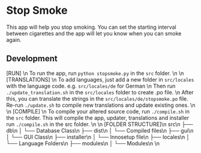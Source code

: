 # Stop Smoke

This app will help you stop smoking. You can set the starting interval between cigarettes and the app will let you know when you can smoke again.


## Development

[RUN]
\n
To run the app, run `python stopsmoke.py` in the `src` folder.
\n
\n
[TRANSLATIONS]
\n
To add languages, just add a new folder in `src/locales` with the language code.
    e.g. `src/locales/de` for German
\n
Then run `./update_translation.sh` in the `src/locales` folder to create .po file. 
\n
After this, you can translate the strings in the `src/locales/de/stopsmoke.po` file. Re-run `./update.sh` to compile new translations and update existing ones.
\n
\n
[COMPILE]
\n
To compile your altered source code, run `./compile.sh` in the `src` folder. This will compile the app, updater, translations and installer run `./compile.sh` in the src folder.
\n
\n
[FOLDER STRUCTURE]\n
    src\n
    ├── db\n
    │   └── Database Class\n
    ├── dist\n
    │   └── Compiled files\n
    ├── gui\n
    │   └── GUI Class\n
    ├── installer\n
    │   └── Innosetup file\n
    ├── locales\n
    │   └── Language Folders\n
    ├── modules\n
    │   └── Modules\n
\n